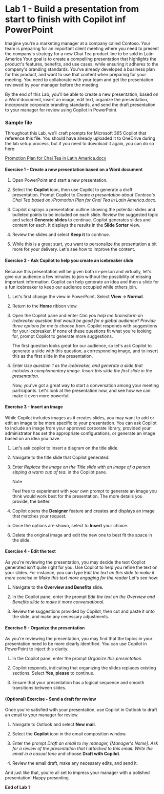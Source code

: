 # Lab 1 - Build a presentation from start to finish with Copilot inf PowerPoint

Imagine you're a marketing manager at a company called Contoso. Your team is preparing for an important client meeting where you need to present the company's strategy for a new Chai Tea product line to be sold in Latin America Your goal is to create a compelling presentation that highlights the product's features, benefits, and use cases, while ensuring it adheres to the company's branding standards. You've already developed a business plan for this product, and want to use that content when preparing for your meeting. You need to collaborate with your team and get the presentation reviewed by your manager before the meeting.

By the end of this Lab, you'll be able to create a new presentation, based on a Word document, insert an image, edit text, organize the presentation, incorporate corporate branding standards, and send the draft presentation to your manager for review using Copilot in PowerPoint.

### Sample file

Throughout this Lab, we'll craft prompts for Microsoft 365 Copilot that reference this file. You should have already uploaded it to OneDrive during the lab setup process, but if you need to download it again, you can do so here:

[Promotion Plan for Chai Tea in Latin America.docx](https://go.microsoft.com/fwlink/?linkid=2269126)

#### Exercise 1 - Create a new presentation based on a Word document

1. Open PowerPoint and start a new presentation.

1. Select the **Copilot** icon, then use Copilot to generate a draft presentation. Prompt Copilot to *Create a presentation about Contoso's Chai Tea based on /Promotion Plan for Chai Tea in Latin America.docx.*

1. Copilot displays a presentation outline showing the potential slides and bulleted points to be included on each slide. Review the suggested topic and select **Generate slides** to continue. Copilot generates slides and content for each. It displays the results in the **Slide Sorter** view.

1. Review the slides and select **Keep it** to continue.

1. While this is a great start, you want to personalize the presentation a bit more for your delivery. Let's see how to improve the content.

#### Exercise 2 - Ask Copilot to help you create an icebreaker slide

Because this presentation will be given both in-person and virtually, let's give our audience a few minutes to join without the possibility of missing important information. Copilot can help generate an idea and then a slide for a fun icebreaker to keep our audience occupied while others join.

1. Let's first change the view in PowerPoint. Select **View -> Normal**.

1. Return to the **Home** ribbon view.

1. Open the Copilot pane and enter *Can you help me brainstorm an icebreaker question that would be good for a global audience? Provide three options for me to choose from.* Copilot responds with suggestions for your icebreaker. If none of these questions fit what you're looking for, prompt Copilot to generate more suggestions.

     The first question looks great for our audience, so let's ask Copilot to generate a slide with this question, a corresponding image, and to insert this as the first slide in the presentation.

1. Enter *Use question 1 as the icebreaker, and generate a slide that includes a complementary image. Insert this slide the first slide in the presentation.*

    Now, you've got a great way to start a conversation among your meeting participants. Let's look at the presentation now, and see how we can make it even more powerful.

#### Exercise 3 - Insert an image

While Copilot includes images as it creates slides, you may want to add or edit an image to be more specific to your presentation. You can ask Copilot to include an image from your approved corporate library, provided your administrator has set the appropriate configurations, or generate an image based on an idea you have.

1. Let's ask copilot to insert a diagram on the title slide.

1. Navigate to the title slide that Copilot generated.

1. Enter *Replace the image on the Title slide with an image of a person sipping a warm cup of tea.* in the Copilot pane.
    > [!NOTE]
    > Feel free to experiment with your own prompt to generate an image  you think would work best for the presentation. The more details you provide, the better.

1. Copilot opens the **Designer** feature and creates and displays an image that matches your request.

1. Once the options are shown, select to **Insert** your choice.

1. Delete the original image and edit the new one to best fit the space in the slide.

#### Exercise 4 - Edit the text

As you're reviewing the presentation, you may decide the text Copilot generated isn't quite right for you. Use Copilot to help you refine the text on your slides. For instance, you can type *Edit the text on this slide to make it more concise* or *Make this text more engaging for the reader* Let's see how:

1. Navigate to the **Overview and Benefits** slide.

1. In the Copilot pane, enter the prompt *Edit the text on the Overview and Benefits slide to make it more conversational.*

1. Review the suggestions provided by Copilot, then cut and paste it onto the slide, and make any necessary adjustments.

#### Exercise 5 - Organize the presentation

As you're reviewing the presentation, you may find that the topics in your presentation need to be more clearly identified. You can use Copilot in PowerPoint to inject this clarity.

1. In the Copilot pane, enter the prompt *Organize this presentation.*

1. Copilot responds, indicating that organizing the slides replaces existing sections. Select **Yes, please** to continue.

1. Ensure that your presentation has a logical sequence and smooth transitions between slides.

#### (Optional) Exercise - Send a draft for review

Once you're satisfied with your presentation, use Copilot in Outlook to draft an email to your manager for review.

1. Navigate to Outlook and select **New mail**.

1. Select the **Copilot** icon in the email composition window.

1. Enter the prompt *Draft an email to my manager, [Manager's Name]. Ask for a review of the presentation that I attached to this email. Write the email in a casual tone* and choose **Draft with Copilot**.

1. Review the email draft, make any necessary edits, and send it.

And just like that, you're all set to impress your manager with a polished presentation! Happy presenting.

**End of Lab 1**
